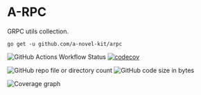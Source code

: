 # A-RPC

GRPC utils collection.

```
go get -u github.com/a-novel-kit/arpc
```

![GitHub Actions Workflow Status](https://img.shields.io/github/actions/workflow/status/a-novel-kit/arpc/main.yaml)
[![codecov](https://codecov.io/gh/a-novel-kit/arpc/graph/badge.svg?token=4E3J0dzHKo)](https://codecov.io/gh/a-novel-kit/arpc)

![GitHub repo file or directory count](https://img.shields.io/github/directory-file-count/a-novel-kit/arpc)
![GitHub code size in bytes](https://img.shields.io/github/languages/code-size/a-novel-kit/arpc)

![Coverage graph](https://codecov.io/gh/a-novel-kit/arpc/graphs/sunburst.svg?token=4E3J0dzHKo)
